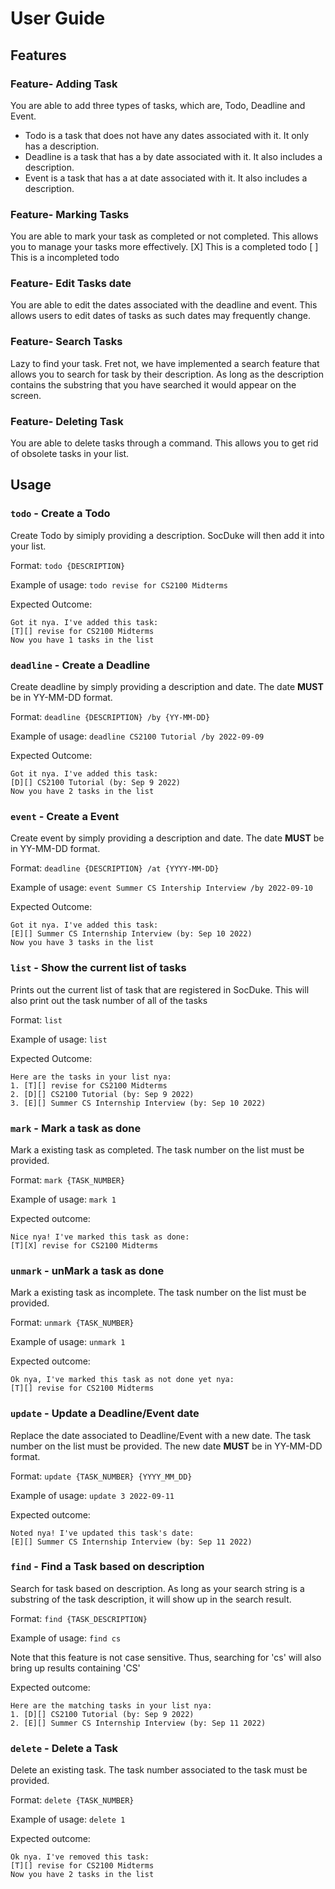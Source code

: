 # User Guide

## Features 

### Feature- Adding Task

You are able to add three types of tasks, which are, Todo, Deadline and Event.
- Todo is a task that does not have any dates associated with it. It only has a description.
- Deadline is a task that has a by date associated with it. It also includes a description.
- Event is a task that has a at date associated with it. It also includes a description.

### Feature- Marking Tasks

You are able to mark your task as completed or not completed. This allows you to manage your tasks more effectively.
[X] This is a completed todo
[ ] This is a incompleted todo

### Feature- Edit Tasks date

You are able to edit the dates associated with the deadline and event. This allows users to edit dates of tasks as such dates may frequently change.

### Feature- Search Tasks

Lazy to find your task. Fret not, we have implemented a search feature that allows you to search for task by their description. As long as the description contains the substring that you have searched it would appear on the screen.

### Feature- Deleting Task

You are able to delete tasks through a command. This allows you to get rid of obsolete tasks in your list.

## Usage

### `todo` - Create a Todo

Create Todo by simiply providing a description. SocDuke will then add it into your list.

Format: `todo {DESCRIPTION}`

Example of usage: 
`todo revise for CS2100 Midterms`

Expected Outcome:
```
Got it nya. I've added this task:
[T][] revise for CS2100 Midterms
Now you have 1 tasks in the list
```

### `deadline` - Create a Deadline

Create deadline by simply providing a description and date. The date **MUST** be in YY-MM-DD format.

Format: `deadline {DESCRIPTION} /by {YY-MM-DD}`

Example of usage: 
`deadline CS2100 Tutorial /by 2022-09-09`

Expected Outcome:
```
Got it nya. I've added this task:
[D][] CS2100 Tutorial (by: Sep 9 2022)
Now you have 2 tasks in the list
```

### `event` - Create a Event

Create event by simply providing a description and date. The date **MUST** be in YY-MM-DD format.

Format: `deadline {DESCRIPTION} /at {YYYY-MM-DD}`

Example of usage: 
`event Summer CS Intership Interview /by 2022-09-10`

Expected Outcome:
```
Got it nya. I've added this task:
[E][] Summer CS Internship Interview (by: Sep 10 2022)
Now you have 3 tasks in the list
```

### `list` - Show the current list of tasks

Prints out the current list of task that are registered in SocDuke. This will also print out the task number of all of the tasks

Format: `list`

Example of usage: 
`list`

Expected Outcome:
```
Here are the tasks in your list nya:
1. [T][] revise for CS2100 Midterms
2. [D][] CS2100 Tutorial (by: Sep 9 2022)
3. [E][] Summer CS Internship Interview (by: Sep 10 2022)
```

### `mark` - Mark a task as done

Mark a existing task as completed. The task number on the list must be provided.

Format: `mark {TASK_NUMBER}`

Example of usage: 
`mark 1`

Expected outcome:
```
Nice nya! I've marked this task as done:
[T][X] revise for CS2100 Midterms
```

### `unmark` - unMark a task as done

Mark a existing task as incomplete. The task number on the list must be provided.

Format: `unmark {TASK_NUMBER}`

Example of usage: 
`unmark 1`

Expected outcome:
```
Ok nya, I've marked this task as not done yet nya:
[T][] revise for CS2100 Midterms
```

### `update` - Update a Deadline/Event date

Replace the date associated to Deadline/Event with a new date. The task number on the list must be provided. The new date **MUST** be in YY-MM-DD format.

Format: `update {TASK_NUMBER} {YYYY_MM_DD}`

Example of usage: 
`update 3 2022-09-11`

Expected outcome:
```
Noted nya! I've updated this task's date:
[E][] Summer CS Internship Interview (by: Sep 11 2022)
```

### `find` - Find a Task based on description

Search for task based on description. As long as your search string is a substring of the task description, it will show up in the search result.

Format: `find {TASK_DESCRIPTION}`

Example of usage: 
`find cs`

Note that this feature is not case sensitive. Thus, searching for 'cs' will also bring up results containing 'CS'

Expected outcome:
```
Here are the matching tasks in your list nya:
1. [D][] CS2100 Tutorial (by: Sep 9 2022)
2. [E][] Summer CS Internship Interview (by: Sep 11 2022)
```

### `delete` - Delete a Task

Delete an existing task. The task number associated to the task must be provided.

Format: `delete {TASK_NUMBER}`

Example of usage: 
`delete 1`

Expected outcome:
```
Ok nya. I've removed this task:
[T][] revise for CS2100 Midterms
Now you have 2 tasks in the list
```